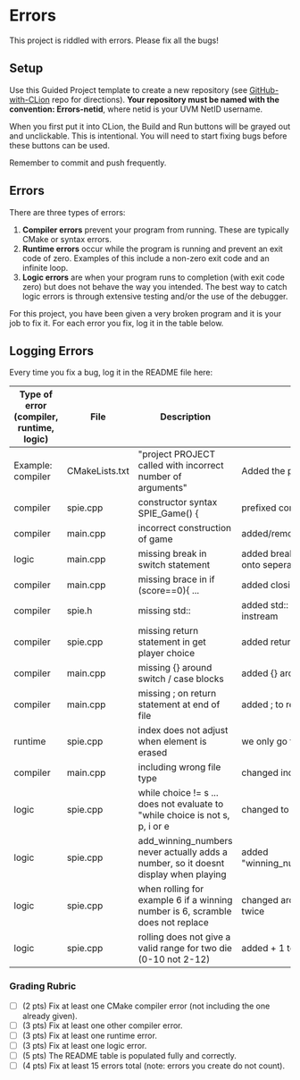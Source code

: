 # Errors
This project is riddled with errors. Please fix all the bugs!

## Setup
Use this Guided Project template to create a new repository (see [GitHub-with-CLion](https://github.com/uvmcs2300f2025/GitHub-with-CLion) repo for directions).
**Your repository must be named with the convention: Errors-netid**, where netid is your UVM NetID username.

When you first put it into CLion, the Build and Run buttons will be grayed out and unclickable. This is intentional. You will need to start fixing bugs before these buttons can be used.

Remember to commit and push frequently.

## Errors
There are three types of errors:
1. **Compiler errors** prevent your program from running. These are typically CMake or syntax errors.
1. **Runtime errors** occur while the program is running and prevent an exit code of zero. Examples of this include a non-zero exit code and an infinite loop.
1. **Logic errors** are when your program runs to completion (with exit code zero) but does not behave the way you intended. The best way to catch logic errors is through extensive testing and/or the use of the debugger.

For this project, you have been given a very broken program and it is your job to fix it. For each error you fix, log it in the table below.

## Logging Errors
Every time you fix a bug, log it in the README file here:

| Type of error (compiler, runtime, logic) | File           | Description                                                                         | Fix                                                                   |
|------------------------------------------|----------------|-------------------------------------------------------------------------------------|-----------------------------------------------------------------------|
| Example: compiler                        | CMakeLists.txt | "project PROJECT called with incorrect number of arguments"                         | Added the project name to line 2                                      |
| compiler                                 | spie.cpp       | constructor syntax SPIE_Game() {                                                    | prefixed constructor                                                  |
| compiler                                 | main.cpp       | incorrect construction of game                                                      | added/removed parentheses                                             |
| logic                                    | main.cpp       | missing break in switch statement                                                   | added break statment, moved some code onto seperate lines for clarity | 
| compiler                                 | main.cpp       | missing brace in if (score==0){ ...                                                 | added closing brace                                                   |
| compiler                                 | spie.h         | missing std::                                                                       | added std:: in front of vecotr, ostream, instream                     |
| compiler                                 | spie.cpp       | missing return statement in get player choice                                       | added return choice                                                   |
| compiler                                 | main.cpp       | missing {} around switch / case blocks                                              | added {} around switch / case blocks                                  |
| compiler                                 | main.cpp       | missing ; on return statement at end of file                                        | added ; to return                                                     |
| runtime                                  | spie.cpp       | index does not adjust when element is erased                                        | we only go forward if element is not erased                           |
| compiler                                 | main.cpp       | including wrong file type                                                           | changed include spie.cpp to spie.h                                    ||                                          |                |                                                                              |                                                                        |
| logic                                    | spie.cpp       | while choice != s ... does not evaluate to "while choice is not s, p, i or e        | changed to using "choice != && choice!="                              |                                                                       |
| logic                                    | spie.cpp       | add_winning_numbers never actually adds a number, so it doesnt display when playing | added "winning_numbers.push_back(new_number);"                        |
| logic                                    | spie.cpp       | when rolling for example 6 if a winning number is 6, scramble does not replace      | changed around logic, w is no longer declared twice                   |
| logic                                    | spie.cpp       | rolling does not give a valid range for two die (0-10 not 2-12)                     | added + 1 to return (rand() % 6)                                      |






### Grading Rubric
- [ ] (2 pts) Fix at least one CMake compiler error (not including the one already given).
- [ ] (3 pts) Fix at least one other compiler error.
- [ ] (3 pts) Fix at least one runtime error.
- [ ] (3 pts) Fix at least one logic error.
- [ ] (5 pts) The README table is populated fully and correctly.
- [ ] (4 pts) Fix at least 15 errors total (note: errors you create do not count).
